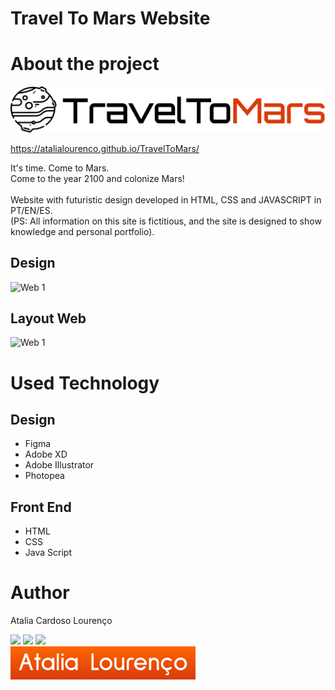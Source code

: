 # Travel To Mars Website

# About the project
<a href="https://atalialourenco.github.io/TravelToMars/" target="_blank"><img src="https://github.com/AtaliaLourenco/TravelToMars/blob/main/IMAGENS/Travel%20to%20Mars%20-%20Programas%20de%20Coloniza%C3%A7%C3%A3o_files/logo.svg" target="_blank"><br>

https://atalialourenco.github.io/TravelToMars/

It's time. Come to Mars. <br>
Come to the year 2100 and colonize Mars! <br><br>
Website with futuristic design developed in HTML, CSS and JAVASCRIPT in PT/EN/ES. <br>
(PS: All information on this site is fictitious, and the site is designed to show knowledge and personal portfolio).

## Design 
![Web 1](https://github.com/AtaliaLourenco/TOPSSeriesdaNetflix/blob/main/IMG-EDIT/Travel-to-Mars.png)

## Layout Web
![Web 1](https://github.com/AtaliaLourenco/TravelToMars/blob/main/Fonts/Home.png)

# Used Technology

## Design 
- Figma
- Adobe XD
- Adobe Illustrator
- Photopea

## Front End
- HTML
- CSS
- Java Script 

# Author

Atalia Cardoso Lourenço

 <a href = "mailto:thaliacardoso55@gmail.com"><img src="https://img.shields.io/badge/-Gmail-%23333?style=for-the-badge&logo=gmail&logoColor=white" target="_blank"></a>
  <a href="https://www.linkedin.com/in/atalialourenco-developer-frontend/" target="_blank"><img src="https://img.shields.io/badge/-LinkedIn-%230077B5?style=for-the-badge&logo=linkedin&logoColor=white" target="_blank"></a> 
  <a href="https://www.behance.net/thaliacardoso3" target="_blank"><img src="https://img.shields.io/badge/-Behance-blue?style=for-the-badge&logo=behance&logoColor=white" target="_blank"></a> 
<br><img src="https://github.com/AtaliaLourenco/Normandaize/blob/main/DESIGN/Logo-Pessoal-Mars.png">
